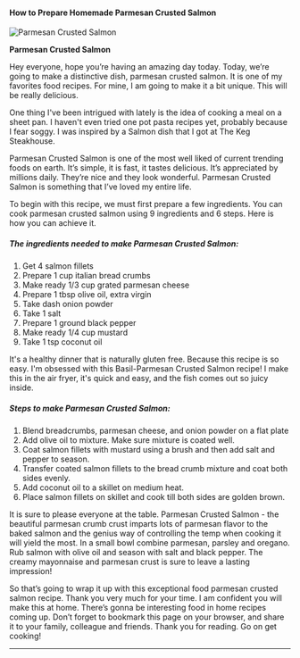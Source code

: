             

#### How to Prepare Homemade Parmesan Crusted Salmon

![Parmesan Crusted Salmon](https://img-global.cpcdn.com/recipes/4573355894636544/751x532cq70/parmesan-crusted-salmon-recipe-main-photo.jpg)

**Parmesan Crusted Salmon**

Hey everyone, hope you’re having an amazing day today. Today, we’re going to make a distinctive dish, parmesan crusted salmon. It is one of my favorites food recipes. For mine, I am going to make it a bit unique. This will be really delicious.

One thing I've been intrigued with lately is the idea of cooking a meal on a sheet pan. I haven't even tried one pot pasta recipes yet, probably because I fear soggy. I was inspired by a Salmon dish that I got at The Keg Steakhouse.

Parmesan Crusted Salmon is one of the most well liked of current trending foods on earth. It’s simple, it is fast, it tastes delicious. It’s appreciated by millions daily. They’re nice and they look wonderful. Parmesan Crusted Salmon is something that I’ve loved my entire life.

To begin with this recipe, we must first prepare a few ingredients. You can cook parmesan crusted salmon using 9 ingredients and 6 steps. Here is how you can achieve it.

##### The ingredients needed to make Parmesan Crusted Salmon:

1.  Get 4 salmon fillets
2.  Prepare 1 cup italian bread crumbs
3.  Make ready 1/3 cup grated parmesan cheese
4.  Prepare 1 tbsp olive oil, extra virgin
5.  Take dash onion powder
6.  Take 1 salt
7.  Prepare 1 ground black pepper
8.  Make ready 1/4 cup mustard
9.  Take 1 tsp coconut oil

It's a healthy dinner that is naturally gluten free. Because this recipe is so easy. I'm obsessed with this Basil-Parmesan Crusted Salmon recipe! I make this in the air fryer, it's quick and easy, and the fish comes out so juicy inside.

##### Steps to make Parmesan Crusted Salmon:

1.  Blend breadcrumbs, parmesan cheese, and onion powder on a flat plate
2.  Add olive oil to mixture. Make sure mixture is coated well.
3.  Coat salmon fillets with mustard using a brush and then add salt and pepper to season.
4.  Transfer coated salmon fillets to the bread crumb mixture and coat both sides evenly.
5.  Add coconut oil to a skillet on medium heat.
6.  Place salmon fillets on skillet and cook till both sides are golden brown.

It is sure to please everyone at the table. Parmesan Crusted Salmon - the beautiful parmesan crumb crust imparts lots of parmesan flavor to the baked salmon and the genius way of controlling the temp when cooking it will yield the most. In a small bowl combine parmesan, parsley and oregano. Rub salmon with olive oil and season with salt and black pepper. The creamy mayonnaise and parmesan crust is sure to leave a lasting impression!

So that’s going to wrap it up with this exceptional food parmesan crusted salmon recipe. Thank you very much for your time. I am confident you will make this at home. There’s gonna be interesting food in home recipes coming up. Don’t forget to bookmark this page on your browser, and share it to your family, colleague and friends. Thank you for reading. Go on get cooking!

* * *